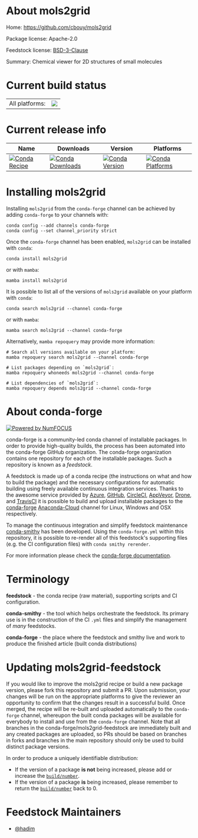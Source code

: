 About mols2grid
===============

Home: https://github.com/cbouy/mols2grid

Package license: Apache-2.0

Feedstock license: [BSD-3-Clause](https://github.com/conda-forge/mols2grid-feedstock/blob/main/LICENSE.txt)

Summary: Chemical viewer for 2D structures of small molecules

Current build status
====================


<table><tr><td>All platforms:</td>
    <td>
      <a href="https://dev.azure.com/conda-forge/feedstock-builds/_build/latest?definitionId=13066&branchName=main">
        <img src="https://dev.azure.com/conda-forge/feedstock-builds/_apis/build/status/mols2grid-feedstock?branchName=main">
      </a>
    </td>
  </tr>
</table>

Current release info
====================

| Name | Downloads | Version | Platforms |
| --- | --- | --- | --- |
| [![Conda Recipe](https://img.shields.io/badge/recipe-mols2grid-green.svg)](https://anaconda.org/conda-forge/mols2grid) | [![Conda Downloads](https://img.shields.io/conda/dn/conda-forge/mols2grid.svg)](https://anaconda.org/conda-forge/mols2grid) | [![Conda Version](https://img.shields.io/conda/vn/conda-forge/mols2grid.svg)](https://anaconda.org/conda-forge/mols2grid) | [![Conda Platforms](https://img.shields.io/conda/pn/conda-forge/mols2grid.svg)](https://anaconda.org/conda-forge/mols2grid) |

Installing mols2grid
====================

Installing `mols2grid` from the `conda-forge` channel can be achieved by adding `conda-forge` to your channels with:

```
conda config --add channels conda-forge
conda config --set channel_priority strict
```

Once the `conda-forge` channel has been enabled, `mols2grid` can be installed with `conda`:

```
conda install mols2grid
```

or with `mamba`:

```
mamba install mols2grid
```

It is possible to list all of the versions of `mols2grid` available on your platform with `conda`:

```
conda search mols2grid --channel conda-forge
```

or with `mamba`:

```
mamba search mols2grid --channel conda-forge
```

Alternatively, `mamba repoquery` may provide more information:

```
# Search all versions available on your platform:
mamba repoquery search mols2grid --channel conda-forge

# List packages depending on `mols2grid`:
mamba repoquery whoneeds mols2grid --channel conda-forge

# List dependencies of `mols2grid`:
mamba repoquery depends mols2grid --channel conda-forge
```


About conda-forge
=================

[![Powered by
NumFOCUS](https://img.shields.io/badge/powered%20by-NumFOCUS-orange.svg?style=flat&colorA=E1523D&colorB=007D8A)](https://numfocus.org)

conda-forge is a community-led conda channel of installable packages.
In order to provide high-quality builds, the process has been automated into the
conda-forge GitHub organization. The conda-forge organization contains one repository
for each of the installable packages. Such a repository is known as a *feedstock*.

A feedstock is made up of a conda recipe (the instructions on what and how to build
the package) and the necessary configurations for automatic building using freely
available continuous integration services. Thanks to the awesome service provided by
[Azure](https://azure.microsoft.com/en-us/services/devops/), [GitHub](https://github.com/),
[CircleCI](https://circleci.com/), [AppVeyor](https://www.appveyor.com/),
[Drone](https://cloud.drone.io/welcome), and [TravisCI](https://travis-ci.com/)
it is possible to build and upload installable packages to the
[conda-forge](https://anaconda.org/conda-forge) [Anaconda-Cloud](https://anaconda.org/)
channel for Linux, Windows and OSX respectively.

To manage the continuous integration and simplify feedstock maintenance
[conda-smithy](https://github.com/conda-forge/conda-smithy) has been developed.
Using the ``conda-forge.yml`` within this repository, it is possible to re-render all of
this feedstock's supporting files (e.g. the CI configuration files) with ``conda smithy rerender``.

For more information please check the [conda-forge documentation](https://conda-forge.org/docs/).

Terminology
===========

**feedstock** - the conda recipe (raw material), supporting scripts and CI configuration.

**conda-smithy** - the tool which helps orchestrate the feedstock.
                   Its primary use is in the construction of the CI ``.yml`` files
                   and simplify the management of *many* feedstocks.

**conda-forge** - the place where the feedstock and smithy live and work to
                  produce the finished article (built conda distributions)


Updating mols2grid-feedstock
============================

If you would like to improve the mols2grid recipe or build a new
package version, please fork this repository and submit a PR. Upon submission,
your changes will be run on the appropriate platforms to give the reviewer an
opportunity to confirm that the changes result in a successful build. Once
merged, the recipe will be re-built and uploaded automatically to the
`conda-forge` channel, whereupon the built conda packages will be available for
everybody to install and use from the `conda-forge` channel.
Note that all branches in the conda-forge/mols2grid-feedstock are
immediately built and any created packages are uploaded, so PRs should be based
on branches in forks and branches in the main repository should only be used to
build distinct package versions.

In order to produce a uniquely identifiable distribution:
 * If the version of a package **is not** being increased, please add or increase
   the [``build/number``](https://docs.conda.io/projects/conda-build/en/latest/resources/define-metadata.html#build-number-and-string).
 * If the version of a package **is** being increased, please remember to return
   the [``build/number``](https://docs.conda.io/projects/conda-build/en/latest/resources/define-metadata.html#build-number-and-string)
   back to 0.

Feedstock Maintainers
=====================

* [@hadim](https://github.com/hadim/)

